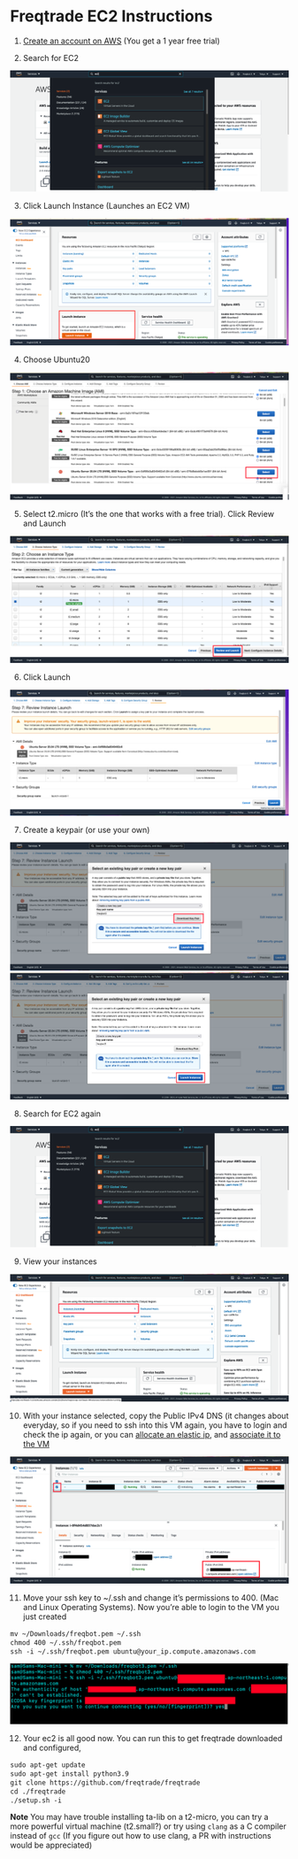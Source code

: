 # Freqtrade EC2 Instructions
1. [Create an account on AWS](https://portal.aws.amazon.com/billing/signup#/start) (You get a 1 year free trial)

2. Search for EC2

![search-ec2](./images/search-ec2.jpg)

3. Click Launch Instance (Launches an EC2 VM)

![launch instance](./images/launch-instance.jpg)

4. Choose Ubuntu20

![](./images/select-ubuntu.jpg)

5. Select t2.micro (It’s the one that works with a free trial). Click Review and Launch

![](./images/t2-micro.jpg)

6. Click Launch

![](./images/launch.jpg)

7. Create a keypair (or use your own)

![](./images/download-key-pair.jpg)
![](./images/launch-instances.jpg)

8. Search for EC2 again

![](./images/search-ec2.jpg)

9. View your instances

![](./images/select-instances.jpg)

10. With your instance selected, copy the Public IPv4 DNS (it changes about everyday, so if
you need to ssh into this VM again, you have to login and check the ip again, or you can
[allocate an elastic ip](https://docs.aws.amazon.com/AWSEC2/latest/UserGuide/elastic-ip-addresses-eip.html#using-instance-addressing-eips-allocating), and [associate it to the VM](https://docs.aws.amazon.com/AWSEC2/latest/UserGuide/elastic-ip-addresses-eip.html#using-instance-addressing-eips-associating)

![](./images/ipv4.jpg)

11. Move your ssh key to ~/.ssh and change it’s permissions to 400. (Mac and Linux Operating Systems).
Now you’re able to login to the VM you just created

```
mv ~/Downloads/freqbot.pem ~/.ssh
chmod 400 ~/.ssh/freqbot.pem
ssh -i ~/.ssh/freqbot.pem ubuntu@your_ip.compute.amazonaws.com
```

![](./images/ssh.jpg)

12. Your ec2 is all good now. You can run this to get freqtrade downloaded and configured,
```
sudo apt-get update
sudo apt-get install python3.9
git clone https://github.com/freqtrade/freqtrade
cd ./freqtrade
./setup.sh -i
```

**Note**
You may have trouble installing ta-lib on a t2-micro, you can try a more powerful virtual machine (t2.small?) or try using `clang` as a C compiler instead of `gcc` (If you figure out how to use clang, a PR with instructions would be appreciated)
